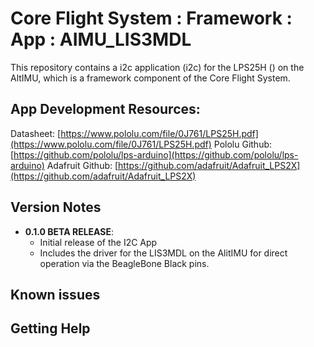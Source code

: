 # Core Flight System : Framework : App : AIMU_LIS3MDL

This repository contains a i2c application (i2c) for the LPS25H () on the AltIMU, which is a framework component of the Core Flight System.

## App Development Resources:

Datasheet: [https://www.pololu.com/file/0J761/LPS25H.pdf](https://www.pololu.com/file/0J761/LPS25H.pdf)
Pololu Github: [https://github.com/pololu/lps-arduino](https://github.com/pololu/lps-arduino)
Adafruit Github: [https://github.com/adafruit/Adafruit_LPS2X](https://github.com/adafruit/Adafruit_LPS2X)

## Version Notes

- **0.1.0 BETA RELEASE**:
  - Initial release of the I2C App
  - Includes the driver for the LIS3MDL on the AlitIMU for direct operation via the BeagleBone Black pins.

## Known issues


## Getting Help



